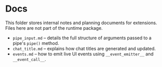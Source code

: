 # Docs

This folder stores internal notes and planning documents for extensions. Files here are not part of the runtime package.

- `pipe_input.md` – details the full structure of arguments passed to a pipe's `pipe()` method.
- `chat_title.md` – explains how chat titles are generated and updated.
- `events.md` – how to emit live UI events using `__event_emitter__` and `__event_call__`.
